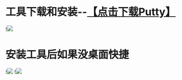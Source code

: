 # 工具下载和安装--<a href="https://www.chiark.greenend.org.uk/~sgtatham/putty/releases/0.74.html">【点击下载Putty】</a>
!<img src="https://github.com/danshui-git/shuoming/blob/master/doc/100.png" />
#
#
# 安装工具后如果没桌面快捷
!<img src="https://github.com/danshui-git/shuoming/blob/master/doc/102.png"  />
!<img src="https://github.com/danshui-git/shuoming/blob/master/doc/101.png"  />
